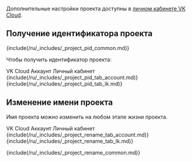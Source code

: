 <info>

Дополнительные настройки проекта доступны в [личном кабинете VK Cloud](/ru/tools-for-using-services/account/service-management/project-settings/manage/).

</info>

## Получение идентификатора проекта

{include(/ru/_includes/_project_pid_common.md)}

Чтобы получить идентификатор проекта:

<tabs>
<tablist>
<tab>VK Cloud Аккаунт</tab>
<tab>Личный кабинет</tab>
</tablist>
<tabpanel>
{include(/ru/_includes/_project_pid_tab_account.md)}
</tabpanel>
<tabpanel>
{include(/ru/_includes/_project_pid_tab_lk.md)}
</tabpanel>
</tabs>

## Изменение имени проекта

Имя проекта можно изменить на любом этапе жизни проекта.

<tabs>
<tablist>
<tab>VK Cloud Аккаунт</tab>
<tab>Личный кабинет</tab>
</tablist>
<tabpanel>
{include(/ru/_includes/_project_rename_tab_account.md)}
</tabpanel>
<tabpanel>
{include(/ru/_includes/_project_rename_tab_lk.md)}
</tabpanel>
</tabs>

{include(/ru/_includes/_project_rename_common.md)}

